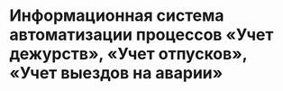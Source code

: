 # Информационная система автоматизации процессов «Учет дежурств», «Учет отпусков», «Учет выездов на аварии»
